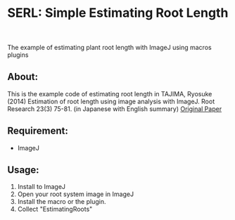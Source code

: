 # SERL: Simple Estimating Root Length  

The example of estimating plant root length with ImageJ using macros plugins  

## About:  
This is the example code of estimating root length in TAJIMA, Ryosuke (2014) Estimation of root length using image analysis with ImageJ. Root Research 23(3) 75-81. (in Japanese with English summary) [Original Paper](https://www.jstage.jst.go.jp/article/rootres/23/3/23_75/_pdf/-char/ja)  

## Requirement:  
- ImageJ

## Usage:  
1. Install to ImageJ  
2. Open your root system image in ImageJ  
3. Install the macro or the plugin.  
4. Collect "EstimatingRoots"  
